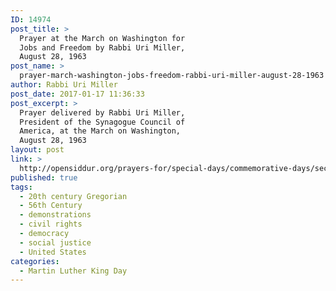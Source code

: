 ```yaml
---
ID: 14974
post_title: >
  Prayer at the March on Washington for
  Jobs and Freedom by Rabbi Uri Miller,
  August 28, 1963
post_name: >
  prayer-march-washington-jobs-freedom-rabbi-uri-miller-august-28-1963
author: Rabbi Uri Miller
post_date: 2017-01-17 11:36:33
post_excerpt: >
  Prayer delivered by Rabbi Uri Miller,
  President of the Synagogue Council of
  America, at the March on Washington,
  August 28, 1963
layout: post
link: >
  http://opensiddur.org/prayers-for/special-days/commemorative-days/secular-national/martin-luther-king-day/prayer-march-washington-jobs-freedom-rabbi-uri-miller-august-28-1963/
published: true
tags:
  - 20th century Gregorian
  - 56th Century
  - demonstrations
  - civil rights
  - democracy
  - social justice
  - United States
categories:
  - Martin Luther King Day
---
```


